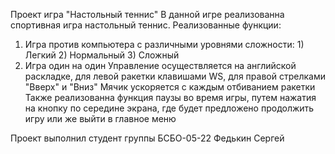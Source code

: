Проект игра "Настольный теннис"
В данной игре реализованна спортивная игра настольный теннис.
Реализованные функции:
1. Игра против компьютера с различными уровнями сложности: 1) Легкий 2) Нормальный 3) Сложный
2. Игра один на один
Управление осуществляется на английской раскладке, для левой ракетки клавишами WS, для правой стрелками "Вверх" и "Вниз"
Мячик ускоряется с каждым отбиванием ракетки
Также реализованна функция паузы во время игры, путем нажатия на кнопку по середине экрана, где будет предложено продолжить игру или же выйти в главное меню

Проект выполнил студент группы БСБО-05-22 Федькин Сергей
